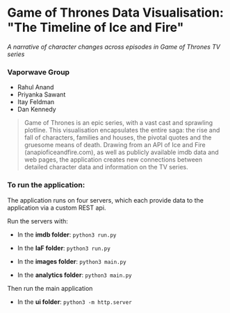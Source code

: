 # Game of Thrones Data Visualisation: "The Timeline of Ice and Fire"

*A narrative of character changes across episodes in Game of Thrones TV series*

### Vaporwave Group
* Rahul Anand 
* Priyanka Sawant 
* Itay Feldman
* Dan Kennedy

> Game of Thrones is an epic series, with a vast cast and sprawling plotline. This visualisation encapsulates the entire saga: the rise and fall of characters, families and houses, the pivotal quotes and the gruesome means of death. 
Drawing from an API of Ice and Fire (anapioficeandfire.com), as well as publicly available imdb data and web pages, the application creates new connections between detailed character data and information on the TV series. 

### To run the application:

The application runs on four servers, which each provide data to the application via a custom REST api. 

Run the servers with:

* In the **imdb folder**: ``python3 run.py``

* In the **IaF folder**: ``python3 run.py``

* In the **images folder**: ``python3 main.py``

* In the **analytics folder**: ``python3 main.py``

Then run the main application 

* In the **ui folder**: ``python3 -m http.server``






